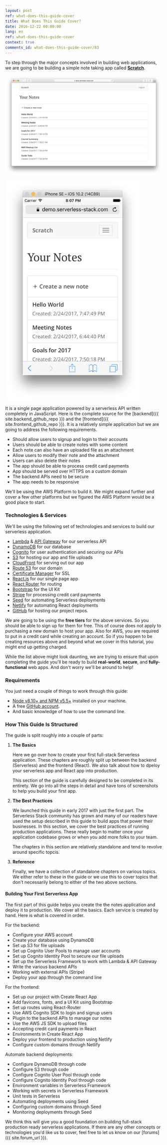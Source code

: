 ```yaml
---
layout: post
ref: what-does-this-guide-cover
title: What Does This Guide Cover?
date: 2016-12-22 00:00:00
lang: en
ref: what-does-this-guide-cover
context: true
comments_id: what-does-this-guide-cover/83
---
```


To step through the major concepts involved in building web applications, we are going to be building a simple note taking app called [**Scratch**](https://demo2.serverless-stack.com).

![Completed app desktop screenshot](/assets/completed-app-desktop.png)

<img alt="Completed app mobile screenshot" src="/assets/completed-app-mobile.png" width="432" />

It is a single page application powered by a serverless API written completely in JavaScript. Here is the complete source for the [backend]({{ site.backend_github_repo }}) and the [frontend]({{ site.frontend_github_repo }}). It is a relatively simple application but we are going to address the following requirements.

- Should allow users to signup and login to their accounts
- Users should be able to create notes with some content
- Each note can also have an uploaded file as an attachment
- Allow users to modify their note and the attachment
- Users can also delete their notes
- The app should be able to process credit card payments
- App should be served over HTTPS on a custom domain
- The backend APIs need to be secure
- The app needs to be responsive

We'll be using the AWS Platform to build it. We might expand further and cover a few other platforms but we figured the AWS Platform would be a good place to start.

### Technologies & Services

We'll be using the following set of technologies and services to build our serverless application. 

- [Lambda][Lambda] & [API Gateway][APIG] for our serverless API
- [DynamoDB][DynamoDB] for our database
- [Cognito][Cognito] for user authentication and securing our APIs
- [S3][S3] for hosting our app and file uploads
- [CloudFront][CF] for serving out our app
- [Route 53][R53] for our domain
- [Certificate Manager][CM] for SSL
- [React.js][React] for our single page app
- [React Router][RR] for routing
- [Bootstrap][Bootstrap] for the UI Kit
- [Stripe][Stripe] for processing credit card payments
- [Seed][Seed] for automating Serverless deployments
- [Netlify][Netlify] for automating React deployments
- [GitHub][GitHub] for hosting our project repos.

We are going to be using the **free tiers** for the above services. So you should be able to sign up for them for free. This of course does not apply to purchasing a new domain to host your app. Also for AWS, you are required to put in a credit card while creating an account. So if you happen to be creating resources above and beyond what we cover in this tutorial, you might end up getting charged.

While the list above might look daunting, we are trying to ensure that upon completing the guide you'll be ready to build **real-world**, **secure**, and **fully-functional** web apps. And don't worry we'll be around to help!

### Requirements

You just need a couple of things to work through this guide:

- [Node v8.10+ and NPM v5.5+](https://nodejs.org/en/) installed on your machine.
- A free [GitHub account](https://github.com/join).
- And basic knowledge of how to use the command line. 

### How This Guide Is Structured

The guide is split roughly into a couple of parts:

1. **The Basics**

   Here we go over how to create your first full-stack Serverless application. These chapters are roughly split up between the backend (Serverless) and the frontend (React). We also talk about how to dpeloy your serverless app and React app into production.

   This section of the guide is carefully designed to be completed in its entirety. We go into all the steps in detail and have tons of screenshots to help you build your first app.

2. **The Best Practices**

   We launched this guide in early 2017 with just the first part. The Serverless Stack community has grown and many of our readers have used the setup described in this guide to build apps that power their businesses. In this section, we cover the best practices of running production applications. These really begin to matter once your application codebase grows or when you add more folks to your team.

   The chapters in this section are relatively standalone and tend to revolve around specific topcis.

3. **Reference**

   Finally, we have a collection of standalone chapters on various topics. We either refer to these in the guide or we use this to cover topics that don't necessarily belong to either of the two above sections.

#### Building Your First Serverless App

The first part of this guide helps you create the the notes application and deploy it to production. We cover all the basics. Each service is created by hand. Here is what is covered in order.

For the backend:

- Configure your AWS account
- Create your database using DynamoDB
- Set up S3 for file uploads
- Set up Cognito User Pools to manage user accounts
- Set up Cognito Identity Pool to secure our file uploads
- Set up the Serverless Framework to work with Lambda & API Gateway
- Write the various backend APIs
- Working with external APIs (Stripe)
- Deploy your app through the command line

For the frontend:

- Set up our project with Create React App
- Add favicons, fonts, and a UI Kit using Bootstrap
- Set up routes using React-Router
- Use AWS Cognito SDK to login and signup users
- Plugin to the backend APIs to manage our notes
- Use the AWS JS SDK to upload files 
- Accepting credit card payments in React
- Environments in Create React App
- Deploy your frontend to production using Netlify
- Configure custom domains through Netlify

Automate backend deployments:
- Configure DynamoDB through code
- Configure S3 through code
- Configure Cognito User Pool through code
- Configure Cognito Identity Pool through code
- Environment variables in Serverless Framework
- Working with secrets in Serverless Framework
- Unit tests in Serverless
- Automating deployments using Seed
- Configuring custom domains through Seed
- Monitoring deployments through Seed


We think this will give you a good foundation on building full-stack production ready serverless applications. If there are any other concepts or technologies you'd like us to cover, feel free to let us know on our [forums]({{ site.forum_url }}).

[Cognito]: https://aws.amazon.com/cognito/
[CM]: https://aws.amazon.com/certificate-manager
[R53]: https://aws.amazon.com/route53/
[CF]: https://aws.amazon.com/cloudfront/
[S3]: https://aws.amazon.com/s3/
[Bootstrap]: http://getbootstrap.com
[RR]: https://github.com/ReactTraining/react-router
[React]: https://facebook.github.io/react/
[DynamoDB]: https://aws.amazon.com/dynamodb/
[APIG]: https://aws.amazon.com/api-gateway/
[Lambda]: https://aws.amazon.com/lambda/
[Stripe]: https://stripe.com
[Seed]: https://seed.run
[Netlify]: https://netlify.com
[GitHub]: https://github.com
